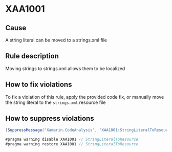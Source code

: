# XAA1001

## Cause

A string literal can be moved to a strings.xml file

## Rule description

Moving strings to strings.xml allows them to be localized

## How to fix violations

To fix a violation of this rule, apply the provided code fix, or manually move 
the string literal to the `strings.xml` resource file

## How to suppress violations

```csharp
[SuppressMessage("Xamarin.CodeAnalysis", "XAA1001:StringLiteralToResource", Justification = "Reviewed.")]
```

```csharp
#pragma warning disable XAA1001 // StringLiteralToResource
#pragma warning restore XAA1001 // StringLiteralToResource
```